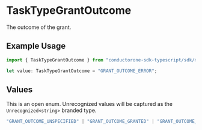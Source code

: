 # TaskTypeGrantOutcome

The outcome of the grant.

## Example Usage

```typescript
import { TaskTypeGrantOutcome } from "conductorone-sdk-typescript/sdk/models/shared";

let value: TaskTypeGrantOutcome = "GRANT_OUTCOME_ERROR";
```

## Values

This is an open enum. Unrecognized values will be captured as the `Unrecognized<string>` branded type.

```typescript
"GRANT_OUTCOME_UNSPECIFIED" | "GRANT_OUTCOME_GRANTED" | "GRANT_OUTCOME_DENIED" | "GRANT_OUTCOME_ERROR" | "GRANT_OUTCOME_CANCELLED" | "GRANT_OUTCOME_WAIT_TIMED_OUT" | Unrecognized<string>
```